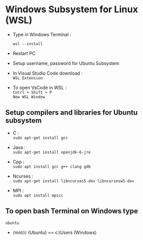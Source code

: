 # Windows Subsystem for Linux (WSL)

- Type in Windows Terminal :

  `wsl --install`

- Restart PC

- Setup username, password for Ubuntu Subsystem

- In Visual Studio Code download : <br>
  `WSL Extension`

- To open VsCode in WSL : <br>
 `Cntrl + Shift + P` <br>
 `New WSL Window`

## Setup compilers and libraries for Ubuntu subsystem
- C : <br>
 `sudo apt-get install gcc`

- Java : <br>
 `sudo apt-get install openjdk-6-jre`

- Cpp : <br>
 `sudo apt install gcc g++ clang gdb`

- Ncurses : <br>
 `sudo apt-get install libncurses5-dev libncursesw5-dev`
 
- MPI : <br>
 `sudo apt install mpicc`

## To open bash Terminal on Windows type
 `ubuntu`
- /mnt/c (Ubuntu) == c:\Users (Windows)
